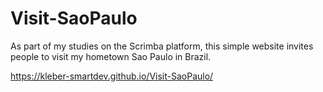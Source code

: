 # Visit-SaoPaulo
As part of my studies on the Scrimba platform, this simple website invites people to visit my hometown Sao Paulo in Brazil.


https://kleber-smartdev.github.io/Visit-SaoPaulo/

